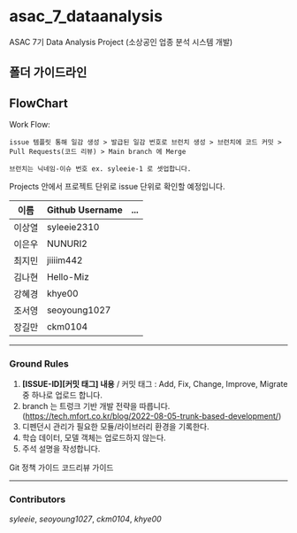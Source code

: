 # asac_7_dataanalysis
ASAC 7기 Data Analysis Project (소상공인 업종 분석 시스템 개발)

## 폴더 가이드라인

## FlowChart

Work Flow:

```
issue 템플릿 통해 일감 생성 > 발급된 일감 번호로 브런치 생성 > 브런치에 코드 커밋 > Pull Requests(코드 리뷰) > Main branch 에 Merge

브런치는 닉네임-이슈 번호 ex. syleeie-1 로 셋업합니다.
```

Projects 안에서 프로젝트 단위로 issue 단위로 확인할 예정입니다.


| 이름   | Github Username | ... |
|--------|-----|-----|
| 이상열 |syleeie2310||
| 이은우|NUNURI2||
| 최지민|jiiiim442||
| 김나현|Hello-Miz||
| 강혜경|khye00||
| 조서영|seoyoung1027||
| 장길만|ckm0104||

- - -

### Ground Rules

1. **[ISSUE-ID][커밋 태그] 내용** / 커밋 태그 : Add, Fix, Change, Improve, Migrate 중 하나로 업로드 합니다. 
2. branch 는 트렁크 기반 개발 전략을 따릅니다. (https://tech.mfort.co.kr/blog/2022-08-05-trunk-based-development/)
3. 디펜던시 관리가 필요한 모듈/라이브러리 환경을 기록한다.
4. 학습 데이터, 모델 객체는 업로드하지 않는다.
5. 주석 설명을 작성합니다.

Git 정책 가이드
코드리뷰 가이드

- - -
### Contributors
*syleeie*, *seoyoung1027*, *ckm0104*, *khye00*
